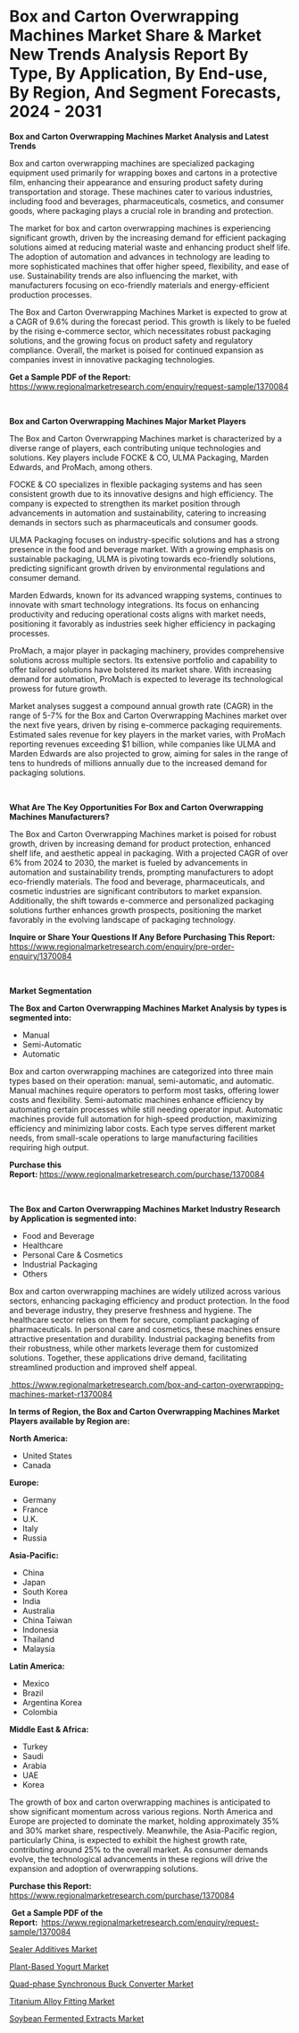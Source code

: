 <p><h1>Box and Carton Overwrapping Machines Market Share & Market New Trends Analysis Report By Type, By Application, By End-use, By Region, And Segment Forecasts, 2024 - 2031</h1></p><p><strong>Box and Carton Overwrapping Machines Market Analysis and Latest Trends</strong></p>
<p><p>Box and carton overwrapping machines are specialized packaging equipment used primarily for wrapping boxes and cartons in a protective film, enhancing their appearance and ensuring product safety during transportation and storage. These machines cater to various industries, including food and beverages, pharmaceuticals, cosmetics, and consumer goods, where packaging plays a crucial role in branding and protection.</p><p>The market for box and carton overwrapping machines is experiencing significant growth, driven by the increasing demand for efficient packaging solutions aimed at reducing material waste and enhancing product shelf life. The adoption of automation and advances in technology are leading to more sophisticated machines that offer higher speed, flexibility, and ease of use. Sustainability trends are also influencing the market, with manufacturers focusing on eco-friendly materials and energy-efficient production processes.</p><p>The Box and Carton Overwrapping Machines Market is expected to grow at a CAGR of 9.6% during the forecast period. This growth is likely to be fueled by the rising e-commerce sector, which necessitates robust packaging solutions, and the growing focus on product safety and regulatory compliance. Overall, the market is poised for continued expansion as companies invest in innovative packaging technologies.</p></p>
<p><strong>Get a Sample PDF of the Report:&nbsp;</strong> <a href="https://www.regionalmarketresearch.com/enquiry/request-sample/1370084">https://www.regionalmarketresearch.com/enquiry/request-sample/1370084</a></p>
<p>&nbsp;</p>
<p><strong>Box and Carton Overwrapping Machines Major Market Players</strong></p>
<p><p>The Box and Carton Overwrapping Machines market is characterized by a diverse range of players, each contributing unique technologies and solutions. Key players include FOCKE & CO, ULMA Packaging, Marden Edwards, and ProMach, among others.</p><p>FOCKE & CO specializes in flexible packaging systems and has seen consistent growth due to its innovative designs and high efficiency. The company is expected to strengthen its market position through advancements in automation and sustainability, catering to increasing demands in sectors such as pharmaceuticals and consumer goods. </p><p>ULMA Packaging focuses on industry-specific solutions and has a strong presence in the food and beverage market. With a growing emphasis on sustainable packaging, ULMA is pivoting towards eco-friendly solutions, predicting significant growth driven by environmental regulations and consumer demand.</p><p>Marden Edwards, known for its advanced wrapping systems, continues to innovate with smart technology integrations. Its focus on enhancing productivity and reducing operational costs aligns with market needs, positioning it favorably as industries seek higher efficiency in packaging processes.</p><p>ProMach, a major player in packaging machinery, provides comprehensive solutions across multiple sectors. Its extensive portfolio and capability to offer tailored solutions have bolstered its market share. With increasing demand for automation, ProMach is expected to leverage its technological prowess for future growth.</p><p>Market analyses suggest a compound annual growth rate (CAGR) in the range of 5-7% for the Box and Carton Overwrapping Machines market over the next five years, driven by rising e-commerce packaging requirements. Estimated sales revenue for key players in the market varies, with ProMach reporting revenues exceeding $1 billion, while companies like ULMA and Marden Edwards are also projected to grow, aiming for sales in the range of tens to hundreds of millions annually due to the increased demand for packaging solutions.</p></p>
<p>&nbsp;</p>
<p><strong>What Are The Key Opportunities For Box and Carton Overwrapping Machines Manufacturers?</strong></p>
<p><p>The Box and Carton Overwrapping Machines market is poised for robust growth, driven by increasing demand for product protection, enhanced shelf life, and aesthetic appeal in packaging. With a projected CAGR of over 6% from 2024 to 2030, the market is fueled by advancements in automation and sustainability trends, prompting manufacturers to adopt eco-friendly materials. The food and beverage, pharmaceuticals, and cosmetic industries are significant contributors to market expansion. Additionally, the shift towards e-commerce and personalized packaging solutions further enhances growth prospects, positioning the market favorably in the evolving landscape of packaging technology.</p></p>
<p><strong>Inquire or Share Your Questions If Any Before Purchasing This Report:</strong> <a href="https://www.regionalmarketresearch.com/enquiry/pre-order-enquiry/1370084">https://www.regionalmarketresearch.com/enquiry/pre-order-enquiry/1370084</a></p>
<p>&nbsp;</p>
<p><strong>Market Segmentation</strong></p>
<p><strong>The Box and Carton Overwrapping Machines Market Analysis by types is segmented into:</strong></p>
<p><ul><li>Manual</li><li>Semi-Automatic</li><li>Automatic</li></ul></p>
<p><p>Box and carton overwrapping machines are categorized into three main types based on their operation: manual, semi-automatic, and automatic. Manual machines require operators to perform most tasks, offering lower costs and flexibility. Semi-automatic machines enhance efficiency by automating certain processes while still needing operator input. Automatic machines provide full automation for high-speed production, maximizing efficiency and minimizing labor costs. Each type serves different market needs, from small-scale operations to large manufacturing facilities requiring high output.</p></p>
<p><strong>Purchase this Report:&nbsp;</strong><a href="https://www.regionalmarketresearch.com/purchase/1370084">https://www.regionalmarketresearch.com/purchase/1370084</a></p>
<p>&nbsp;</p>
<p><strong>The Box and Carton Overwrapping Machines Market Industry Research by Application is segmented into:</strong></p>
<p><ul><li>Food and Beverage</li><li>Healthcare</li><li>Personal Care & Cosmetics</li><li>Industrial Packaging</li><li>Others</li></ul></p>
<p><p>Box and carton overwrapping machines are widely utilized across various sectors, enhancing packaging efficiency and product protection. In the food and beverage industry, they preserve freshness and hygiene. The healthcare sector relies on them for secure, compliant packaging of pharmaceuticals. In personal care and cosmetics, these machines ensure attractive presentation and durability. Industrial packaging benefits from their robustness, while other markets leverage them for customized solutions. Together, these applications drive demand, facilitating streamlined production and improved shelf appeal.</p></p>
<p><a href="https://www.regionalmarketresearch.com/box-and-carton-overwrapping-machines-market-r1370084">&nbsp;https://www.regionalmarketresearch.com/box-and-carton-overwrapping-machines-market-r1370084</a></p>
<p><strong>In terms of Region, the Box and Carton Overwrapping Machines Market Players available by Region are:</strong></p>
<p>
    <p> <strong> North America: </strong>
        <ul>
            <li>United States</li>
            <li>Canada</li>
        </ul>
        </p> 
    <p> <strong> Europe: </strong>
        <ul>
            <li>Germany</li>
            <li>France</li>
            <li>U.K.</li>
            <li>Italy</li>
            <li>Russia</li>
        </ul>
        </p> 
    <p> <strong> Asia-Pacific: </strong>
        <ul>
            <li>China</li>
            <li>Japan</li>
            <li>South Korea</li>
            <li>India</li>
            <li>Australia</li>
            <li>China Taiwan</li>
            <li>Indonesia</li>
            <li>Thailand</li>
            <li>Malaysia</li>
        </ul>
        </p> 
    <p> <strong> Latin America: </strong>
        <ul>
            <li>Mexico</li>
            <li>Brazil</li>
            <li>Argentina Korea</li>
            <li>Colombia</li>
        </ul>
        </p> 
    <p> <strong> Middle East & Africa: </strong>
        <ul>
            <li>Turkey</li>
            <li>Saudi</li>
            <li>Arabia</li>
            <li>UAE</li>
            <li>Korea</li>
        </ul>
    </p>
    </p>
<p><p>The growth of box and carton overwrapping machines is anticipated to show significant momentum across various regions. North America and Europe are projected to dominate the market, holding approximately 35% and 30% market share, respectively. Meanwhile, the Asia-Pacific region, particularly China, is expected to exhibit the highest growth rate, contributing around 25% to the overall market. As consumer demands evolve, the technological advancements in these regions will drive the expansion and adoption of overwrapping solutions.</p></p>
<p><strong>Purchase this Report: </strong><a href="https://www.regionalmarketresearch.com/purchase/1370084">https://www.regionalmarketresearch.com/purchase/1370084</a></p>
<p>&nbsp;<strong>Get a Sample PDF of the Report:&nbsp;&nbsp;</strong><a href="https://www.regionalmarketresearch.com/enquiry/request-sample/1370084">https://www.regionalmarketresearch.com/enquiry/request-sample/1370084</a></p>
<p><strong></strong></p>
<p><p><a href="https://issuu.com/reportprime-2/docs/sealer-additives-market-size-2030.p_16652653e81360">Sealer Additives Market</a></p><p><a href="https://github.com/RoccoManning/Market-Research-Report-List-7/blob/main/plant-based-yogurt-market.md">Plant-Based Yogurt Market</a></p><p><a href="https://medium.com/@roula.ayoub-saad/emerging-trends-in-quad-phase-synchronous-buck-converter-market-global-outlook-and-future-21f850f5d60a?postPublishedType=repub">Quad-phase Synchronous Buck Converter Market</a></p><p><a href="https://medium.com/@roula.ayoub-saad/titanium-alloy-fitting-market-global-market-share-and-ranking-overall-sales-and-demand-forecast-b5d3fd7ae4b6">Titanium Alloy Fitting Market</a></p><p><a href="https://issuu.com/reportprime-2/docs/soybean-fermented-extracts-market-s_09102920b09f3b">Soybean Fermented Extracts Market</a></p></p>